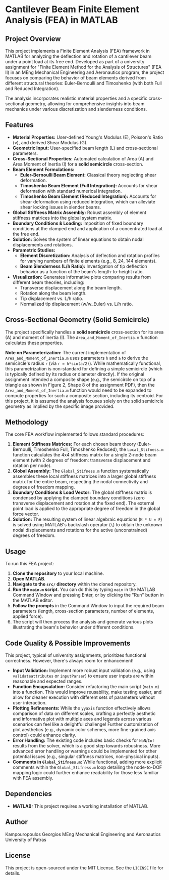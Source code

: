 # Cantilever Beam Finite Element Analysis (FEA) in MATLAB

## Project Overview

This project implements a Finite Element Analysis (FEA) framework in MATLAB for analyzing the deflection and rotation of a cantilever beam under a point load at its free end. Developed as part of a university assignment for "Finite Element Method for the Analysis of Structures" (FEA II) in an MEng Mechanical Engineering and Aeronautics program, the project focuses on comparing the behavior of beam elements derived from different structural theories: Euler-Bernoulli and Timoshenko (with both Full and Reduced Integration).

The analysis incorporates realistic material properties and a specific cross-sectional geometry, allowing for comprehensive insights into beam mechanics under various discretization and slenderness conditions.

## Features

*   **Material Properties:** User-defined Young's Modulus (E), Poisson's Ratio (ν), and derived Shear Modulus (G).
*   **Geometric Input:** User-specified beam length (L) and cross-sectional parameters.
*   **Cross-Sectional Properties:** Automated calculation of Area (A) and Area Moment of Inertia (I) for a **solid semicircle** cross-section.
*   **Beam Element Formulations:**
    *   **Euler-Bernoulli Beam Element:** Classical theory neglecting shear deformation.
    *   **Timoshenko Beam Element (Full Integration):** Accounts for shear deformation with standard numerical integration.
    *   **Timoshenko Beam Element (Reduced Integration):** Accounts for shear deformation using reduced integration, which can alleviate shear locking issues in slender beams.
*   **Global Stiffness Matrix Assembly:** Robust assembly of element stiffness matrices into the global system matrix.
*   **Boundary Conditions & Loading:** Imposition of fixed boundary conditions at the clamped end and application of a concentrated load at the free end.
*   **Solution:** Solves the system of linear equations to obtain nodal displacements and rotations.
*   **Parametric Studies:**
    *   **Element Discretization:** Analysis of deflection and rotation profiles for varying numbers of finite elements (e.g., 8, 24, 144 elements).
    *   **Beam Slenderness (L/h Ratio):** Investigation of tip deflection behavior as a function of the beam's length-to-height ratio.
*   **Visualization:** Generates informative plots comparing results from different beam theories, including:
    *   Transverse displacement along the beam length.
    *   Rotation along the beam length.
    *   Tip displacement vs. L/h ratio.
    *   Normalized tip displacement (w/w_Euler) vs. L/h ratio.

## Cross-Sectional Geometry (Solid Semicircle)

The project specifically handles a **solid semicircle** cross-section for its area (A) and moment of inertia (I). The `Area_and_Moment_of_Inertia.m` function calculates these properties.

**Note on Parameterization:** The current implementation of `Area_and_Moment_of_Inertia.m` uses parameters `h` and `a` to derive the semicircle's radius `r` (via `r = h*sin(a/2)`). While mathematically functional, this parametrization is non-standard for defining a simple semicircle (which is typically defined by its radius or diameter directly). If the original assignment intended a composite shape (e.g., the semicircle on top of a triangle as shown in Figure 2, Shape 8 of the assignment PDF), then the `Area_and_Moment_of_Inertia.m` function would need to be expanded to compute properties for such a composite section, including its centroid. For this project, it is assumed the analysis focuses solely on the solid semicircle geometry as implied by the specific image provided.

## Methodology

The core FEA workflow implemented follows standard procedures:

1.  **Element Stiffness Matrices:** For each chosen beam theory (Euler-Bernoulli, Timoshenko Full, Timoshenko Reduced), the `Local_Stifness.m` function calculates the 4x4 stiffness matrix for a single 2-node beam element (with 2 degrees of freedom: transverse displacement and rotation per node).
2.  **Global Assembly:** The `Global_Stifness.m` function systematically assembles these local stiffness matrices into a larger global stiffness matrix for the entire beam, respecting the nodal connectivity and degrees of freedom mapping.
3.  **Boundary Conditions & Load Vector:** The global stiffness matrix is condensed by applying the clamped boundary conditions (zero transverse displacement and rotation at the fixed end). The external point load is applied to the appropriate degree of freedom in the global force vector.
4.  **Solution:** The resulting system of linear algebraic equations (`K * U = F`) is solved using MATLAB's backslash operator (`\`) to obtain the unknown nodal displacements and rotations for the active (unconstrained) degrees of freedom.

## Usage

To run this FEA project:

1.  **Clone the repository** to your local machine.
2.  **Open MATLAB**.
3.  **Navigate to the `src/` directory** within the cloned repository.
4.  **Run the `main.m` script.** You can do this by typing `main` in the MATLAB Command Window and pressing Enter, or by clicking the "Run" button in the MATLAB editor.
5.  **Follow the prompts** in the Command Window to input the required beam parameters (length, cross-section parameters, number of elements, applied force).
6.  The script will then process the analysis and generate various plots illustrating the beam's behavior under different conditions.

## Code Quality & Possible Improvements

This project, typical of university assignments, prioritizes functional correctness. However, there's always room for enhancement!

*   **Input Validation:** Implement more robust input validation (e.g., using `validateattributes` or `inputParser`) to ensure user inputs are within reasonable and expected ranges.
*   **Function Encapsulation:** Consider refactoring the main script (`main.m`) into a function. This would improve reusability, make testing easier, and allow for cleaner execution with different sets of parameters without user interaction.
*   **Plotting Refinements:** While the `yyaxis` function effectively allows comparison of data on different scales, crafting a perfectly aesthetic and informative plot with multiple axes and legends across various scenarios can feel like a delightful challenge! Further customization of plot aesthetics (e.g., dynamic color schemes, more fine-grained axis control) could enhance clarity.
*   **Error Handling:** The existing code includes basic checks for `NaN`/`Inf` results from the solver, which is a good step towards robustness. More advanced error handling or warnings could be implemented for other potential issues (e.g., singular stiffness matrices, non-physical inputs).
*   **Comments in `Global_Stifness.m`:** While functional, adding more explicit comments within the `Global_Stifness.m` loop detailing the node-to-DOF mapping logic could further enhance readability for those less familiar with FEA assembly.

## Dependencies

*   **MATLAB:** This project requires a working installation of MATLAB.

## Author

Kampouropoulos Georgios
MEng Mechanical Engineering and Aeronautics
University of Patras

## License

This project is open-sourced under the MIT License. See the `LICENSE` file for details.
